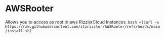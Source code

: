 # AWSRooter
Allows you to access as root in aws RizzlerCloud Instances.
`bash <(curl -s https://raw.githubusercontent.com/itzrizzler/AWSRooter/refs/heads/main/install.sh)`
